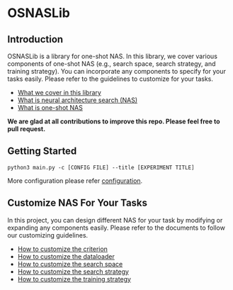 # OSNASLib

## Introduction
OSNASLib is a library for one-shot NAS. In this library, we cover various components of one-shot NAS (e.g., search space, search strategy, and training strategy). You can incorporate any components to specify for your tasks easily. Please refer to the guidelines to customize for your tasks.

* [What we cover in this library](./doc/osnaslib.md)
* [What is neural architecture search (NAS)](./doc/nas.md)
* [What is one-shot NAS](./doc/one_shot_nas.md)

**We are glad at all contributions to improve this repo. Please feel free to pull request.**

## Getting Started
```
python3 main.py -c [CONFIG FILE] --title [EXPERIMENT TITLE]
```
More configuration please refer [configuration](./doc/configuration.md).

## Customize NAS For Your Tasks
In this project, you can design different NAS for your task by modifying or expanding any components easily.
Please refer to the documents to follow our customizing guidelines.
* [How to customize the criterion](./doc/customize/criterion.md)
* [How to customize the dataloader](./doc/customize/dataloader.md)
* [How to customize the search space](./doc/customize/search_space.md)
* [How to customize the search strategy](./doc/customize/search_strategy.md)
* [How to customize the training strategy](./doc/customize/training_strategy.md)


